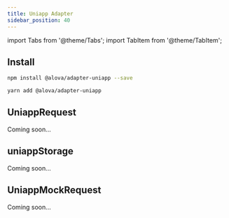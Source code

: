 ```yaml
---
title: Uniapp Adapter
sidebar_position: 40
---
```


import Tabs from '@theme/Tabs';
import TabItem from '@theme/TabItem';

## Install

<Tabs groupId="framework">
<TabItem value="1" label="npm">

```bash
npm install @alova/adapter-uniapp --save
```

</TabItem>
<TabItem value="2" label="yarn">

```bash
yarn add @alova/adapter-uniapp
```

</TabItem>
</Tabs>

## UniappRequest

Coming soon...

## uniappStorage

Coming soon...

## UniappMockRequest

Coming soon...

